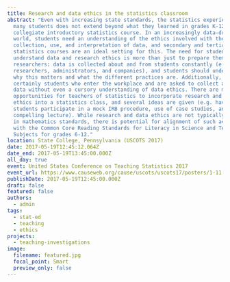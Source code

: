 ```yaml
---
title: Research and data ethics in the statistics classroom
abstract: "Even with increasing state standards, the statistics experience for
  many students does not extend beyond what they learned in grades K-12 or a
  collegiate introductory statistics course. In an increasingly data-driven
  world, students need an understanding of the ethics involved with the
  collection, use, and interpretation of data, and secondary and tertiary
  statistics courses are an ideal setting for this. The need for students to
  understand data and research ethics is more than just to prepare them to be
  researchers: data is collected about and from students constantly (e.g. by
  researchers, administrators, and companies), and students should understand
  why this matters and what the different practices are. Additionally, there are
  certainly students who enter the workplace and are asked to collect and use
  data without even a cursory understanding of data ethics. There are many
  opportunities for teachers of statistics to incorporate research and data
  ethics into a statistics class, and several ideas are given (e.g. having
  students participate in a mock IRB procedure, use of case studies, and a
  compelling lecture). While research and data ethics are not typically included
  in mathematics standards, there is potential for alignment of such activities
  with the Common Core Reading Standards for Literacy in Science and Technical
  Subjects for grades 6-12."
location: State College, Pennsylvania (USCOTS 2017)
date: 2017-05-19T12:45:12.064Z
date_end: 2017-05-19T13:45:00.000Z
all_day: true
event: United States Conference on Teaching Statistics 2017
event_url: https://www.causeweb.org/cause/uscots/uscots17/posters/1-11
publishDate: 2017-05-19T12:45:00.000Z
draft: false
featured: false
authors:
  - admin
tags:
  - stat-ed
  - teaching
  - ethics
projects:
  - teaching-investigations
image:
  filename: featured.jpg
  focal_point: Smart
  preview_only: false
---
```

